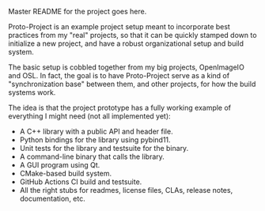 Master README for the project goes here.

Proto-Project is an example project setup meant to incorporate best
practices from my "real" projects, so that it can be quickly stamped down to
initialize a new project, and have a robust organizational setup and build
system.

The basic setup is cobbled together from my big projects, OpenImageIO
and OSL. In fact, the goal is to have Proto-Project serve as a kind of
"synchronization base" between them, and other projects, for  how the
build systems work.

The idea is that the project prototype has a fully working example of
everything I might need (not all implemented yet):

* A C++ library with a public API and header file.
* Python bindings for the library using pybind11.
* Unit tests for the library and testsuite for the binary.
* A command-line binary that calls the library.
* A GUI program using Qt.
* CMake-based build system.
* GitHub Actions CI build and testsuite.
* All the right stubs for readmes, license files, CLAs, release notes,
  documentation, etc.
